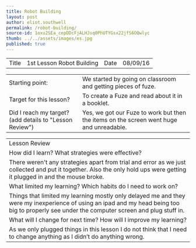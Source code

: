 ```yaml
---
title: Robot Building
layout: post
author: eliot.southwell
permalink: /robot-building/
source-id: 1oxu2SEa_cepDDcFjALHJsq0PhUTYGsx22jfS6OQwlyc
thumb: ../../assets/images/es.jpg
published: true
---
```

<table>
  <tr>
    <td>Title</td>
    <td>1st Lesson Robot Building</td>
    <td>Date</td>
    <td>08/09/16</td>
  </tr>
</table>


<table>
  <tr>
    <td>Starting point:</td>
    <td>We started by going on classroom and getting pieces of fuze.</td>
  </tr>
  <tr>
    <td>Target for this lesson?</td>
    <td>To create a Fuze and read about it in a booklet.</td>
  </tr>
  <tr>
    <td>Did I reach my target?
(add details to "Lesson Review")</td>
    <td>Yes, we got our Fuze to work but then the items on the screen went huge and unreadable.</td>
  </tr>
</table>


<table>
  <tr>
    <td>Lesson Review</td>
  </tr>
  <tr>
    <td>How did I learn? What strategies were effective? </td>
  </tr>
  <tr>
    <td>There weren't any strategies apart from trial and error as we just collected and put it together. Also the only hold ups were getting it plugged in and the mouse broke.</td>
  </tr>
  <tr>
    <td>What limited my learning? Which habits do I need to work on? </td>
  </tr>
  <tr>
    <td>Things that limited my learning mostly only delayed me and they were my inexperience of using an ipad and my head being too big to properly see under the computer screen and plug stuff in.</td>
  </tr>
  <tr>
    <td>What will I change for next time? How will I improve my learning?</td>
  </tr>
  <tr>
    <td>As we only plugged things in this lesson I do not think that I need to change anything as I didn’t do anything wrong.</td>
  </tr>
</table>


